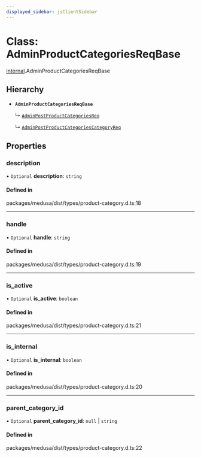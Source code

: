 ```yaml
---
displayed_sidebar: jsClientSidebar
---
```


# Class: AdminProductCategoriesReqBase

[internal](../modules/internal-8.md).AdminProductCategoriesReqBase

## Hierarchy

- **`AdminProductCategoriesReqBase`**

  ↳ [`AdminPostProductCategoriesReq`](internal-8.internal.AdminPostProductCategoriesReq.md)

  ↳ [`AdminPostProductCategoriesCategoryReq`](internal-8.internal.AdminPostProductCategoriesCategoryReq.md)

## Properties

### description

• `Optional` **description**: `string`

#### Defined in

packages/medusa/dist/types/product-category.d.ts:18

___

### handle

• `Optional` **handle**: `string`

#### Defined in

packages/medusa/dist/types/product-category.d.ts:19

___

### is\_active

• `Optional` **is\_active**: `boolean`

#### Defined in

packages/medusa/dist/types/product-category.d.ts:21

___

### is\_internal

• `Optional` **is\_internal**: `boolean`

#### Defined in

packages/medusa/dist/types/product-category.d.ts:20

___

### parent\_category\_id

• `Optional` **parent\_category\_id**: ``null`` \| `string`

#### Defined in

packages/medusa/dist/types/product-category.d.ts:22
